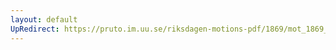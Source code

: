 ```yaml
---
layout: default
UpRedirect: https://pruto.im.uu.se/riksdagen-motions-pdf/1869/mot_1869__ak__243/mot_1869__ak__243-010.pdf
---
```

